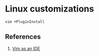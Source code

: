 # Linux customizations

``` bash
vim +PluginInstall
```

## References

1. [Vim as an IDE](https://blog.jez.io/vim-as-an-ide/)